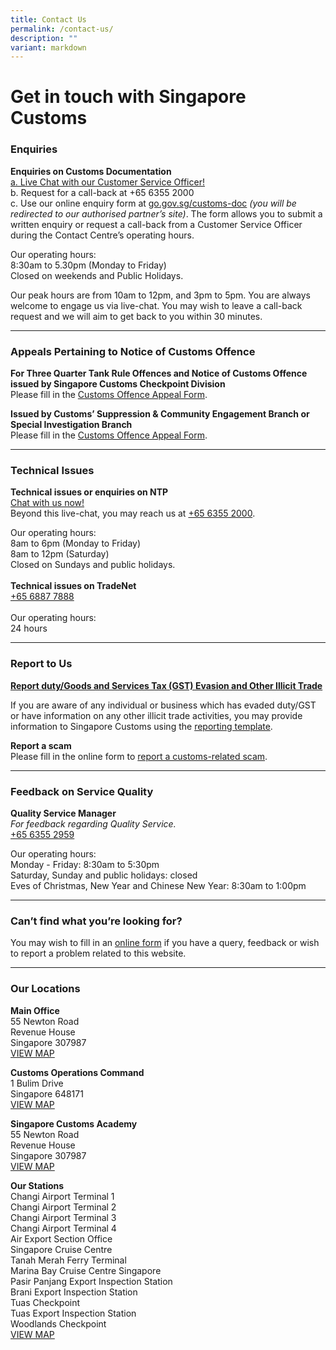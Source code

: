 ```yaml
---
title: Contact Us
permalink: /contact-us/
description: ""
variant: markdown
---
```

<h1>Get in touch with Singapore Customs</h1>
<h3>Enquiries</h3>
<p><strong>Enquiries on Customs Documentation</strong> 
<br><a href="https://go.gov.sg/customs-live-chat" rel="noopener noreferrer nofollow" target="_blank">a. Live Chat with our Customer Service Officer!</a>
<br>b. Request for a call-back at +65 6355 2000
<br>c.	Use our online enquiry form at <a href="https://go.gov.sg/customs-doc" rel="noopener noreferrer nofollow" target="_blank">go.gov.sg/customs-doc</a> <i>(you will be redirected to our authorised partner’s site)</i>.
The form allows you to submit a written enquiry or request a call-back from a Customer Service Officer during the Contact Centre’s operating hours. 
<br>
</p>
<p>Our operating hours:
<br>8:30am to 5.30pm (Monday to Friday)
<br>Closed on weekends and Public Holidays.</p>
<p>Our peak hours are from 10am to 12pm, and 3pm to 5pm. You are always welcome
to engage us via live-chat. You may wish to leave a call-back request and we will aim to get back to you within 30 minutes.<br>
</p>
<hr>
<h3>Appeals Pertaining to Notice of Customs Offence <br></h3>
<p><strong>For Three Quarter Tank Rule Offences and Notice of Customs Offence issued by Singapore Customs Checkpoint Division</strong> 
<br>Please fill in the <a href="https://form.gov.sg/66ce980d21805ae7af787ff7" rel="noopener noreferrer nofollow" target="_blank">Customs Offence Appeal Form</a>.
<br>
</p>
<p><strong>Issued by Customs’ Suppression &amp; Community Engagement Branch or Special Investigation Branch</strong>
<br>Please fill in the <a href="https://form.gov.sg/66ce980d21805ae7af787ff7" rel="noopener noreferrer nofollow" target="_blank">Customs Offence Appeal Form</a>.
<br>
</p>
<hr>
<h3>Technical Issues<br></h3>
<p><strong>Technical issues or enquiries on NTP</strong>
<br><a href="https://go.gov.sg/customs-live-chat" rel="noopener noreferrer nofollow" target="_blank">Chat with us now!</a>
<br>Beyond this live-chat, you may reach us at <a href="tel:+6563552000" rel="noopener noreferrer nofollow" target="_blank">+65 6355 2000</a>.</p>
<p>Our operating hours:
<br>8am to 6pm (Monday to Friday)
<br>8am to 12pm (Saturday)
<br>Closed on Sundays and public holidays.
<br>
<br><strong>Technical issues on TradeNet</strong>
<br><a href="tel:+6568877888" rel="noopener noreferrer nofollow" target="_blank">+65 6887 7888</a> 
<br>
<br>Our operating hours:
<br>24 hours</p>
<hr>
<h3>Report to Us<br></h3>
<p><strong><a href="https://www.customs.gov.sg/news-and-media/advisories/permalink/" rel="noopener noreferrer nofollow" target="_blank">Report duty/Goods and Services Tax (GST) Evasion and Other Illicit Trade</a></strong>
<br>
</p>
<p>If you are aware of any individual or business which has evaded duty/GST
or have information on any other illicit trade activities, you may provide
information to Singapore Customs using the <a href="https://go.gov.sg/reportcustomsoffence" rel="noopener noreferrer nofollow" target="_blank">reporting template</a>.</p>
<p><strong>Report a scam</strong>
<br>Please fill in the online form to <a href="https://go.gov.sg/report-customs-scam" rel="noopener noreferrer nofollow" target="_blank">report a customs-related scam</a>.
<br>
</p>
<hr>
<h3>Feedback on Service Quality<br></h3>
<p><strong>Quality Service Manager</strong>
<br><em>For feedback regarding Quality Service.</em>
<br><a href="tel:+6563552959" rel="noopener noreferrer nofollow" target="_blank">+65 6355 2959</a>
</p>
<p>Our operating hours:
<br>Monday - Friday: 8:30am to 5:30pm
<br>Saturday, Sunday and public holidays: closed
<br>Eves of Christmas, New Year and Chinese New Year: 8:30am to 1:00pm
<br>
</p>
<hr>
<h3>Can’t find what you’re looking for?<br></h3>
<p>You may wish to fill in an <a href="https://www.customs.gov.sg/feedback/" rel="noopener noreferrer nofollow" target="_blank">online form</a> if you have
a query, feedback or wish to report a problem related to this website.
<br>
</p>
<hr>
<h3>Our Locations <br></h3>
<p><strong>Main Office</strong>
<br>55 Newton Road
<br>Revenue House
<br>Singapore 307987
<br><a href="https://www.google.com/maps/place/Singapore+Customs/@1.2902028,103.7759468,13z/data=!4m5!3m4!1s0x31da19e7aaf7447d:0xba6a0d457d4d2d28!8m2!3d1.3194233!4d103.8418284" rel="noopener noreferrer nofollow" target="_blank">VIEW MAP</a>
</p>
<p><strong>Customs Operations Command</strong>
<br>1 Bulim Drive
<br>Singapore 648171
<br><a href="https://www.google.com/maps/place/Customs+Operations+Command/@1.3542604,103.6985735,17z/data=!3m1!4b1!4m5!3m4!1s0x31da0fe38d43e355:0x722e37586657a61a!8m2!3d1.3542604!4d103.7007622?shorturl=1" rel="noopener noreferrer nofollow" target="_blank">VIEW MAP</a>
</p>
<p><strong>Singapore Customs Academy</strong>
<br>55 Newton Road
<br>Revenue House
<br>Singapore 307987
<br><a href="https://www.google.com/maps?q=55+Newton+Road+Revenue+House+Singapore+307987" rel="noopener noreferrer nofollow" target="_blank">VIEW MAP</a>
</p>
<p><strong>Our Stations</strong>
<br>Changi Airport Terminal 1
<br>Changi Airport Terminal 2
<br>Changi Airport Terminal 3
<br>Changi Airport Terminal 4
<br>Air Export Section Office
<br>Singapore Cruise Centre
<br>Tanah Merah Ferry Terminal
<br>Marina Bay Cruise Centre Singapore
<br>Pasir Panjang Export Inspection Station
<br>Brani Export Inspection Station
<br>Tuas Checkpoint
<br>Tuas Export Inspection Station
<br>Woodlands Checkpoint
<br><a href="https://www.google.com/maps?q=Changi+Airport+Terminal+1+Changi+Airport+Terminal+2+Changi+Airport+Terminal+3+Changi+Airport+Terminal+4+Air+Export+Section+Office+Singapore+Cruise+Centre+Tanah+Merah+Ferry+Terminal+Marina+Bay+Cruise+Centre+Singapore+Pasir+Panjang+Export+Inspection+Station+Brani+Export+Inspection+Station+Tuas+Checkpoint+Woodlands+Checkpoint" rel="noopener noreferrer nofollow" target="_blank">VIEW MAP</a>
</p>
